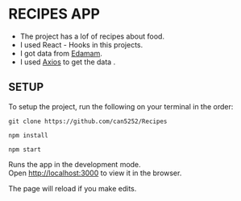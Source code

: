 # RECIPES APP

- The project has a lof of recipes about food. <br/>
- I used React - Hooks in this projects. <br/>
- I got data from [Edamam](https://developer.edamam.com/). <br/>
- I used [Axios](https://github.com/axios/axios) to get the data . <br/>

## SETUP

To setup the project, run the following on your terminal in the order: 

```
git clone https://github.com/can5252/Recipes
```

```
npm install
```

```
npm start
```

Runs the app in the development mode.<br />
Open [http://localhost:3000](http://localhost:3000) to view it in the browser.

The page will reload if you make edits.<br />




